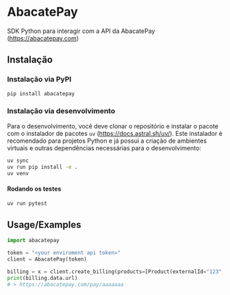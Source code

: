 # AbacatePay
SDK Python para interagir com a API da AbacatePay (https://abacatepay.com)


## Instalação

### Instalação via PyPI
```bash
pip install abacatepay
```

### Instalação via desenvolvimento

Para o desenvolvimento, você deve clonar o repositório e instalar o pacote com o instalador de pacotes `uv` (https://docs.astral.sh/uv/). Este instalador é recomendado para projetos Python e já possui a criação de ambientes virtuais e outras dependências necessárias para o desenvolvimento:

```bash
uv sync
uv run pip install -e .
uv venv
```

#### Rodando os testes

```bash
uv run pytest
```


## Usage/Examples

```python
import abacatepay

token = "<your enviroment api token>"
client = AbacatePay(token)

billing = x = client.create_billing(products=[Product(externalId="123", name="Teste", quantity=1, price=101, description="Teste")], returnURL="https://abacatepay.com", completionUrl="https://abacatepay.com")
print(billing.data.url)
# > https://abacatepay.com/pay/aaaaaaa
```
